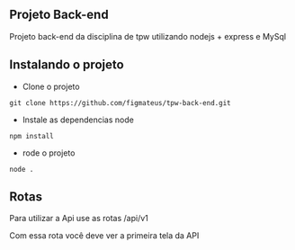 ## Projeto Back-end 

<p>Projeto back-end da disciplina de tpw utilizando nodejs + express e MySql</p>

## Instalando o projeto 

* Clone o projeto
```
git clone https://github.com/figmateus/tpw-back-end.git
```

* Instale as dependencias node
```
npm install
```

* rode o projeto

```
node .
```
## Rotas

<p>Para utilizar a Api use as rotas /api/v1</p>

<p>Com essa rota você deve ver a primeira tela da API</p>

